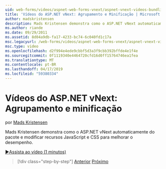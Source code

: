 ```yaml
---
uid: web-forms/videos/aspnet-web-forms-vnext/aspnet-vnext-videos-bundling-and-minification
title: 'Vídeos do ASP.NET vNext: Agrupamento e Minificação | Microsoft Docs'
author: madskristensen
description: Mads Kristensen demonstra como o ASP.NET vNext automaticamente do pacote e modificar recursos JavaScript e CSS para melhorar o desempenho.
ms.author: riande
ms.date: 09/29/2011
ms.assetid: 8d04a9db-fa17-4233-bc74-6c040fd1c17a
msc.legacyurl: /web-forms/videos/aspnet-web-forms-vnext/aspnet-vnext-videos-bundling-and-minification
msc.type: video
ms.openlocfilehash: d2f994e4ede9cbbf5d3a3f9cbb392bffde4e1f4e
ms.sourcegitcommit: 0f1119340e4464720cfd16d0ff15764746ea1fea
ms.translationtype: MT
ms.contentlocale: pt-BR
ms.lasthandoff: 04/17/2019
ms.locfileid: "59380334"
---
```

# <a name="aspnet-vnext-videos-bundling-and-minification"></a>Vídeos do ASP.NET vNext: Agrupamento e minificação

por [Mads Kristensen](https://github.com/madskristensen)

Mads Kristensen demonstra como o ASP.NET vNext automaticamente do pacote e modificar recursos JavaScript e CSS para melhorar o desempenho.

[&#9654;Assista ao vídeo (1 minutos)](https://channel9.msdn.com/Blogs/ASP-NET-Site-Videos/aspnet-vnext-videos-bundling-and-minification)

> [!div class="step-by-step"]
> [Anterior](aspnet-45-web-forms-strong-typed-data-controls.md)
> [Próximo](getting-started-with-the-next-version-of-aspnet.md)
